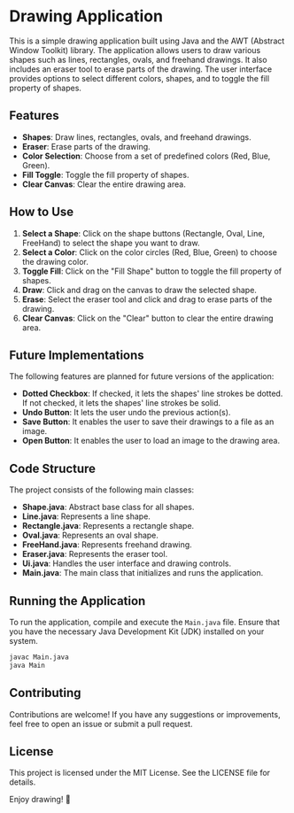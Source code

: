 # Drawing Application

This is a simple drawing application built using Java and the AWT (Abstract Window Toolkit) library. The application allows users to draw various shapes such as lines, rectangles, ovals, and freehand drawings. It also includes an eraser tool to erase parts of the drawing. The user interface provides options to select different colors, shapes, and to toggle the fill property of shapes.

## Features

- **Shapes**: Draw lines, rectangles, ovals, and freehand drawings.
- **Eraser**: Erase parts of the drawing.
- **Color Selection**: Choose from a set of predefined colors (Red, Blue, Green).
- **Fill Toggle**: Toggle the fill property of shapes.
- **Clear Canvas**: Clear the entire drawing area.

## How to Use

1. **Select a Shape**: Click on the shape buttons (Rectangle, Oval, Line, FreeHand) to select the shape you want to draw.
2. **Select a Color**: Click on the color circles (Red, Blue, Green) to choose the drawing color.
3. **Toggle Fill**: Click on the "Fill Shape" button to toggle the fill property of shapes.
4. **Draw**: Click and drag on the canvas to draw the selected shape.
5. **Erase**: Select the eraser tool and click and drag to erase parts of the drawing.
6. **Clear Canvas**: Click on the "Clear" button to clear the entire drawing area.

## Future Implementations

The following features are planned for future versions of the application:

- **Dotted Checkbox**: If checked, it lets the shapes' line strokes be dotted. If not checked, it lets the shapes' line strokes be solid.
- **Undo Button**: It lets the user undo the previous action(s).
- **Save Button**: It enables the user to save their drawings to a file as an image.
- **Open Button**: It enables the user to load an image to the drawing area.

## Code Structure

The project consists of the following main classes:

- **Shape.java**: Abstract base class for all shapes.
- **Line.java**: Represents a line shape.
- **Rectangle.java**: Represents a rectangle shape.
- **Oval.java**: Represents an oval shape.
- **FreeHand.java**: Represents freehand drawing.
- **Eraser.java**: Represents the eraser tool.
- **Ui.java**: Handles the user interface and drawing controls.
- **Main.java**: The main class that initializes and runs the application.

## Running the Application

To run the application, compile and execute the `Main.java` file. Ensure that you have the necessary Java Development Kit (JDK) installed on your system.

```bash
javac Main.java
java Main
```
## Contributing

Contributions are welcome! If you have any suggestions or improvements, feel free to open an issue or submit a pull request.

## License

This project is licensed under the MIT License. See the LICENSE file for details.

Enjoy drawing! 🎨